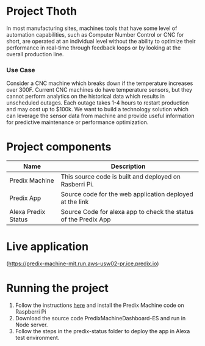 
# Project Thoth
In most manufacturing sites, machines tools that have some level of automation capabilities, such as Computer Number Control or CNC for short, are operated at an individual level without the ability to optimize their performance in real-time through feedback loops or by looking at the overall production line.

### Use Case
Consider a CNC machine which breaks down if the temperature increases over 300F. Current CNC machines do have temperature sensors, but they cannot perform analytics on the historical data which results in unscheduled outages. Each outage takes 1-4 hours to restart production and may cost up to $100k. We want to build a technology solution which can leverage the sensor data from machine and provide useful information for predictive maintenance or performance optimization.

# Project components

| Name     | Description |
| --------|-------|
| Predix Machine  | This source code is built and deployed on Rasberri Pi. |
| Predix App | Source code for the web application deployed at the link |
| Alexa Predix Status | Source Code for alexa app to check the status of the Predix App|

# Live application 
(https://predix-machine-mit.run.aws-usw02-pr.ice.predix.io)

# Running the project
1. Follow the instructions [here](https://www.predix.io/resources/tutorials/tutorial-details.html?tutorial_id=1741&tag=1750&journey=Setup%20Raspberry%20Pi%20for%20Predix&resources=1785,1741,1742,1743) and install the Predix Machine code on Raspberri Pi
2. Download the source code PredixMachineDashboard-ES and run in Node server. 
3. Follow the steps in the predix-status folder to deploy the app in Alexa test environment.  
